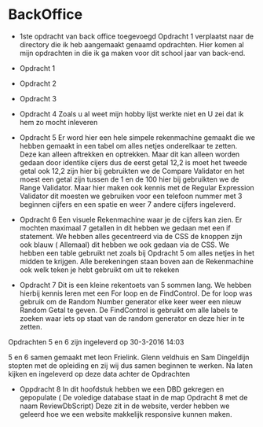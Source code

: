 # BackOffice
+ 1ste opdracht van back office toegevoegd
Opdracht 1 verplaatst naar de directory die ik heb aangemaakt genaamd opdrachten.
Hier komen al mijn opdrachten in die ik ga maken voor dit school jaar van back-end.

+ Opdracht 1

+ Opdracht 2

+ Opdracht 3

+ Opdracht 4
Zoals u al weet mijn hobby lijst werkte niet en U zei dat ik hem zo mocht inleveren

+ Opdracht 5 Er word hier een hele simpele rekenmachine gemaakt die we hebben gemaakt in een tabel om alles netjes onderelkaar te zetten. Deze kan alleen aftrekken en optrekken. Maar dit kan alleen worden gedaan door identike cijers dus de eerst getal 12,2 is moet het tweede getal ook 12,2 zijn hier bij gebruikten we de Compare Validator en het moest een getal zijn tussen de 1 en de 100 hier bij gebruikten we de Range Validator. Maar hier maken ook kennis met de Regular Expression Validator dit moesten we gebruiken voor een telefoon nummer met 3 beginnen cijfers en een spatie en weer 7 andere cijfers ingeleverd.

+ Opdracht 6 Een visuele Rekenmachine waar je de cijfers kan zien. Er mochten maximaal 7 getallen in dit hebben we gedaan met een if statement. We hebben alles gecentreerd via de CSS de knoppen zijn ook blauw ( Allemaal) dit hebben we ook gedaan via de CSS. We hebben een table gebruikt net zoals bij Opdracht 5 om alles netjes in het midden te krijgen. Alle berekeningen staan boven aan de Rekenmachine ook welk teken je hebt gebruikt om uit te rekeken

+ Opdracht 7 Dit is een kleine rekentoets van 5 sommen lang. We hebben hierbij kennis leren met een For loop en de FindControl. De for loop was gebruik om de Random Number generator elke keer weer een nieuw Random Getal te geven. De FindControl is gebruikt om alle labels te zoeken waar iets op staat van de random generator en deze hier in te zetten.

Opdrachten 5 en 6 zijn ingeleverd op 30-3-2016 14:03

5 en 6 samen gemaakt met leon Frielink. Glenn veldhuis en Sam Dingeldijn stopten met de opleiding en zij wij dus samen beginnen te werken.
Na laten kijken en ingeleverd  op deze data achter de  Opdrachten

+ Oppdracht 8 In dit hoofdstuk hebben we een DBD gekregen en gepopulate ( De voledige database staat in de map Opdracht 8 met de naam ReviewDbScript) Deze zit in de website, verder hebben we geleerd hoe we een website makkelijk responsive kunnen maken. 

